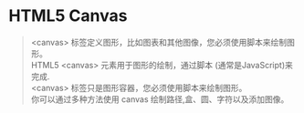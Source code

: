 # HTML5 Canvas
> \<canvas> 标签定义图形，比如图表和其他图像，您必须使用脚本来绘制图形。<br>
HTML5 \<canvas> 元素用于图形的绘制，通过脚本 (通常是JavaScript)来完成.<br>
\<canvas> 标签只是图形容器，您必须使用脚本来绘制图形。<br>
你可以通过多种方法使用 canvas 绘制路径,盒、圆、字符以及添加图像。
